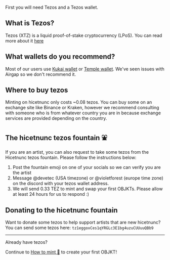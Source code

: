 First you will need Tezos and a Tezos wallet.

## What is Tezos?
Tezos (XTZ) is a liquid proof-of-stake cryptocurrency (LPoS). You can read more about it [here](https://en.wikipedia.org/wiki/Tezos)

## What wallets do you recommend?
Most of our users use [Kukai wallet](https://wallet.kukai.app/) or [Temple wallet](https://templewallet.com/). We've seen issues with Airgap so we don't recommend it.

## Where to buy tezos
Minting on hicetnunc only costs ~0.08 tezos. You can buy some on an exchange site like Binance or Kraken, however we recommend consulting with someone who is from whatever country you are in because exchange services are provided depending on the country.

## The hicetnunc tezos fountain ⛲
If you are an artist, you can also request to take some tezos from the Hicetnunc tezos fountain. Please follow the instructions below:

1. Post the fountain emoji on one of your socials so we can verify you are the artist
2. Message @devetec (USA timezone) or @violetforest (europe time zone) on the discord with your tezos wallet address.
3. We will send 0.33 TEZ to mint and swap your first OBJKTs. Please allow at least 24 hours for us to respond :)

## Donating to the hicetnunc fountain
Want to donate some tezos to help support artists that are new hicetnunc? You can send some tezos here: `tz1eggoxCes1qYRGLc3E1bg4uzuCUUuuQBb9`

***
Already have tezos? 

Continue to [How to mint 🌿](https://github.com/hicetnunc2000/hicetnunc/wiki/How-to-mint-🌿) to create your first OBJKT!